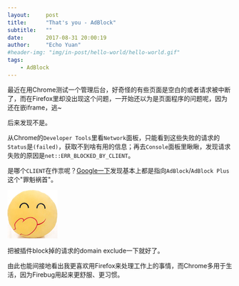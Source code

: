 ```yaml
---
layout:     post
title:      "That's you - AdBlock"
subtitle:   ""
date:       2017-08-31 20:00:19
author:     "Echo Yuan"
#header-img: "img/in-post/hello-world/hello-world.gif"
tags:
    - AdBlock
---
```


最近在用Chrome测试一个管理后台，好奇怪的有些页面是空白的或者请求被中断了，而在Firefox里却没出现这个问题，一开始还以为是页面程序的问题呢，因为还在嵌iframe，逃~

后来发现不是。

从Chrome的`Developer Tools`里看`Network`面板，只能看到这些失败的请求的`Status`是`(failed)`，获取不到啥有用的信息；再去`Console`面板里瞅瞅，发现请求失败的原因是`net::ERR_BLOCKED_BY_CLIENT`。

是哪个`CLIENT`在作祟呢？[Google一下](https://stackoverflow.com/questions/23341765/getting-neterr-blocked-by-client-error-on-some-ajax-calls)发现基本上都是指向`AdBlock`/`AdBlock Plus`这个"罪魁祸首"。

![titter](/img/titter.png)

把被插件block掉的请求的domain exclude一下就好了。

由此也能间接地看出我更喜欢用Firefox来处理工作上的事情，而Chrome多用于生活，因为Firebug用起来更舒服、更习惯。





